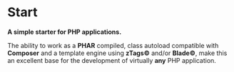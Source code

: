 Start
=====

**A simple starter for PHP applications.**

The ability to work as a **PHAR** compiled, class autoload compatible with **Composer** and a template engine using **zTags©** and/or **Blade©**, make this an excellent base for the development of virtually **any** PHP application.
